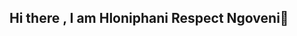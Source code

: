 ## Hi there , I am Hloniphani Respect Ngoveni👋

<!--
**lisbeth34/lisbeth34** is a ✨ _special_ ✨ repository because its `README.md` (this file) appears on your GitHub profile.


- 🔭 
- 🌱 ## A little About me....

- 👯  i am a full stact Developer intern at Capaciti**

- 📫 Reach out at hloniphanirespect37@gmail.com or whatsapp 0795953906

- ⚡ From Richfield Graduate institute of Technology
